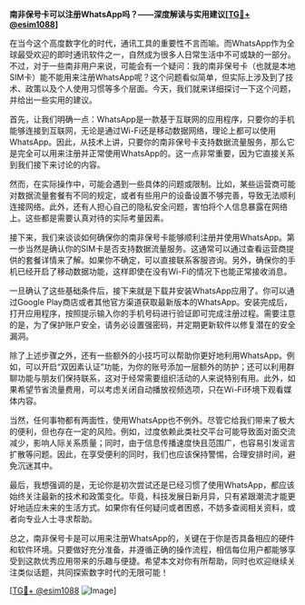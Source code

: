 **南非保号卡可以注册WhatsApp吗？——深度解读与实用建议[[TG💪+ @esim1088](https://t.me/s/esim1088)]**

在当今这个高度数字化的时代，通讯工具的重要性不言而喻。而WhatsApp作为全球最受欢迎的即时通讯软件之一，自然成为很多人日常生活中不可或缺的一部分。不过，对于一些南非用户来说，可能会有一个疑问：我的南非保号卡（也就是本地SIM卡）能不能用来注册WhatsApp呢？这个问题看似简单，但实际上涉及到了技术、政策以及个人使用习惯等多个层面。今天，我们就来详细探讨一下这个问题，并给出一些实用的建议。

首先，让我们明确一点：WhatsApp是一款基于互联网的应用程序，只要你的手机能够连接到互联网，无论是通过Wi-Fi还是移动数据网络，理论上都可以使用WhatsApp。因此，从技术上讲，只要你的南非保号卡支持数据流量服务，那么它是完全可以用来注册并正常使用WhatsApp的。这一点非常重要，因为它直接关系到我们接下来讨论的内容。

然而，在实际操作中，可能会遇到一些具体的问题或限制。比如，某些运营商可能对数据流量套餐有不同的规定，或者有些用户的设备设置不够完善，导致无法顺利连接网络。此外，还有人担心自己的隐私安全问题，害怕将个人信息暴露在网络上。这些都是需要认真对待的实际考量因素。

接下来，我们来谈谈如何确保你的南非保号卡能够顺利注册并使用WhatsApp。第一步当然是确认你的SIM卡是否支持数据流量服务。这通常可以通过查看运营商提供的套餐详情来了解。如果你不确定，可以直接联系客服咨询。另外，确保你的手机已经开启了移动数据功能，这样即使在没有Wi-Fi的情况下也能正常接收消息。

一旦确认了这些基础条件后，接下来就是下载并安装WhatsApp应用了。你可以通过Google Play商店或者其他官方渠道获取最新版本的WhatsApp。安装完成后，打开应用程序，按照提示输入你的手机号码进行验证即可完成注册过程。需要注意的是，为了保护账户安全，请务必设置强密码，并定期更新软件以修复潜在的安全漏洞。

除了上述步骤之外，还有一些额外的小技巧可以帮助你更好地利用WhatsApp。例如，可以开启“双因素认证”功能，为你的账号添加一层额外的防护；还可以利用群聊功能与朋友们保持联系，这对于经常需要组织活动的人来说特别有用。此外，如果希望节省流量费用，可以考虑关闭自动播放视频选项，只在Wi-Fi环境下观看媒体内容。

当然，任何事物都有两面性，使用WhatsApp也不例外。尽管它给我们带来了极大的便利，但也存在一定的风险。例如，过度依赖此类社交平台可能导致面对面交流减少，影响人际关系质量；同时，由于信息传播速度快且范围广，也容易引发谣言扩散等问题。因此，在享受便利的同时，我们也应该保持警惕，合理安排时间，避免沉迷其中。

最后，我想强调的是，无论你是初次尝试还是已经习惯了使用WhatsApp，都应该始终关注最新的技术和政策变化。毕竟，科技发展日新月异，只有紧跟潮流才能更好地适应未来的生活方式。如果你有任何疑问或者困惑，不妨多查阅相关资料，或者向专业人士寻求帮助。

总之，南非保号卡是可以用来注册WhatsApp的，关键在于你是否具备相应的硬件和软件环境。只要做好充分准备，并遵循正确的操作流程，相信每位用户都能够享受到这款优秀应用带来的乐趣与便捷。希望本文对你有所帮助，同时也欢迎继续关注类似话题，共同探索数字时代的无限可能！

[[TG💪+ @esim1088](https://t.me/s/esim1088) ![Image](https://i.postimg.cc/4NQfJmqS/Snipaste-2025-05-13-00-14-12.png)]